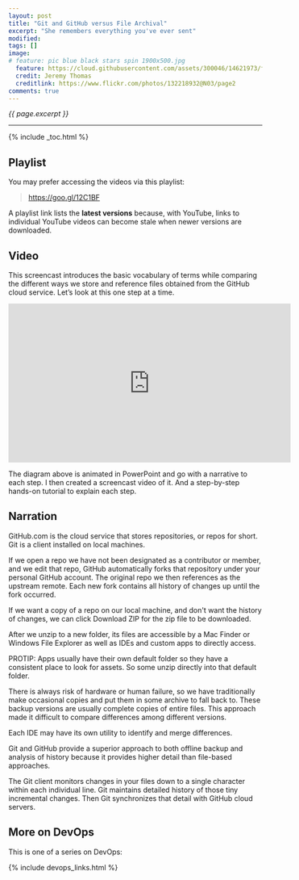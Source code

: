 ```yaml
---
layout: post
title: "Git and GitHub versus File Archival"
excerpt: "She remembers everything you've ever sent"
modified:
tags: []
image:
# feature: pic blue black stars spin 1900x500.jpg
  feature: https://cloud.githubusercontent.com/assets/300046/14621973/fe6e21a6-0583-11e6-9a94-a969a51759b6.jpg
  credit: Jeremy Thomas
  creditlink: https://www.flickr.com/photos/132218932@N03/page2
comments: true
---
```

<i>{{ page.excerpt }}</i>
<hr />

{% include _toc.html %}

## Playlist

You may prefer accessing the videos via this playlist:

> <a target="_blank" href="https://goo.gl/12C1BF">https://goo.gl/12C1BF</a>

A playlist link lists the <strong>latest versions</strong> 
because, with YouTube, 
links to individual YouTube videos can become stale when newer versions are downloaded.

## Video

This screencast introduces the basic vocabulary of terms while comparing the different ways we store and reference files obtained from the GitHub cloud service. Let’s look at this one step at a time.

<iframe width="560" height="315" src="https://www.youtube.com/embed/Onv9nhPIBp0" frameborder="0" allowfullscreen> </iframe>

The diagram above is animated in PowerPoint and go with a narrative to each step.
I then created a screencast video of it.
And a step-by-step hands-on tutorial to explain each step.

## Narration

GitHub.com is the cloud service that stores repositories, or repos for short. Git is a client installed on local machines. 

If we open a repo we have not been designated as a contributor or member, and we edit that repo, GitHub automatically forks that repository under your personal GitHub account. The original repo we then references as the upstream remote. Each new fork contains all history of changes up until the fork occurred. 

If we want a copy of a repo on our local machine, and don't want the history of changes, we can click Download ZIP for the zip file to be downloaded. 

After we unzip to a new folder, its files are accessible by a Mac Finder or Windows File Explorer as well as IDEs and custom apps to directly access.

PROTIP: Apps usually have their own default folder so they have a consistent place to look for assets. So some unzip directly into that default folder.

There is always risk of hardware or human failure, so we have traditionally make occasional copies and put them in some archive to fall back to. These backup versions are usually complete copies of entire files. This approach made it difficult to compare differences among different versions.

Each IDE may have its own utility to identify and merge differences. 

Git and GitHub provide a superior approach to both offline backup and analysis of history because it provides higher detail than file-based approaches.

The Git client monitors changes in your files down to a single character within each individual line. Git maintains detailed history of those tiny incremental changes. Then Git synchronizes that detail with GitHub cloud servers. 



## More on DevOps #

This is one of a series on DevOps:

{% include devops_links.html %}
